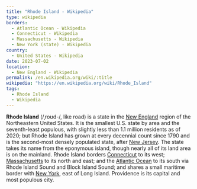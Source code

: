 ```yaml
---
title: "Rhode Island - Wikipedia"
type: wikipedia
borders:
  - Atlantic Ocean - Wikipedia
  - Connecticut - Wikipedia
  - Massachusetts - Wikipedia
  - New York (state) - Wikipedia
country:
  - United States - Wikipedia
date: 2023-07-02
location:
  - New England - Wikipedia
permalink: /en.wikipedia.org/wiki/:title
wikipedia: "https://en.wikipedia.org/wiki/Rhode_Island"
tags:
  - Rhode Island
  - Wikipedia
---
```

**Rhode Island** (/ˌroʊd-/, like road) is a state in the [New England](/en.wikipedia.org/wiki/New_England) region of the Northeastern United States. It is the smallest U.S. state by area and the seventh-least populous, with slightly less than 1.1 million residents as of 2020; but Rhode Island has grown at every decennial count since 1790 and is the second-most densely populated state, after [New Jersey](/en.wikipedia.org/wiki/New_Jersey). The state takes its name from the eponymous island, though nearly all of its land area is on the mainland. Rhode Island borders [Connecticut](/en.wikipedia.org/wiki/Connecticut) to its west; [Massachusetts](/en.wikipedia.org/wiki/Massachusetts) to its north and east; and the [Atlantic Ocean](/en.wikipedia.org/wiki/Atlantic_Ocean) to its south via Rhode Island Sound and Block Island Sound; and shares a small maritime border with [New York](/en.wikipedia.org/wiki/New_York_(state)), east of Long Island. Providence is its capital and most populous city.